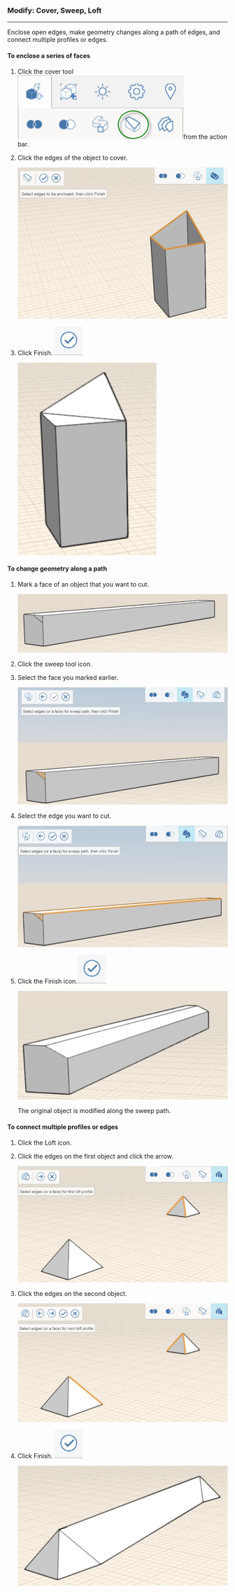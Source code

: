 ### Modify: Cover, Sweep, Loft

----

Enclose open edges, make geometry changes along a path of edges, and connect multiple profiles or edges.
 

#### To enclose a series of faces

1. Click the cover tool ![](images/GUID-7E4A9FE6-19C9-49CF-B080-71B7714F0DE0-low.png)from the action bar.
2. Click the edges of the object to cover. 
    
    ![](Images/GUID-1624FD66-39BB-4976-8494-3048E4A4362A-low.png)
3. Click Finish. ![](images/GUID-E23D787E-5F90-4DE1-B690-03306F0CB4B2-low.png) 
    
    ![](Images/GUID-45F52251-A394-4432-8E5C-6D8210D89256-low.png)

#### To change geometry along a path

1. Mark a face of an object that you want to cut. 
    
    ![](images/GUID-0FAC23CA-8CD7-4EA5-8397-AB4BDB8F9EAA-low.png)
2. Click the sweep tool icon.
3. Select the face you marked earlier. 
    
    ![](images/GUID-DEBDC0B9-9705-4688-8A70-F9F8ED09B12E-low.png)
4. Select the edge you want to cut. 
    
    ![](images/GUID-28A787C9-58C3-400B-9A3E-A520B88AA2F6-low.png)
5. Click the Finish icon.![](images/GUID-E23D787E-5F90-4DE1-B690-03306F0CB4B2-low.png) 
    
    ![](images/GUID-C8E25588-3F09-4938-8F23-8D32C03538BC-low.png)
    
    The original object is modified along the sweep path.

#### To connect multiple profiles or edges

1. Click the Loft icon.
2. Click the edges on the first object and click the arrow. 
    
    ![](images/GUID-7FC8B7C7-BBDE-4E34-9CCE-CE0E682CC519-low.png)
3. Click the edges on the second object. 
    
    ![](images/GUID-1429E123-6ED9-4697-8512-24C4AD2E96D1-low.png)
4. Click Finish. ![](images/GUID-E23D787E-5F90-4DE1-B690-03306F0CB4B2-low.png) 
    
    ![](images/GUID-38FF4DEE-D5A4-486B-8859-58087740A342-low.png)